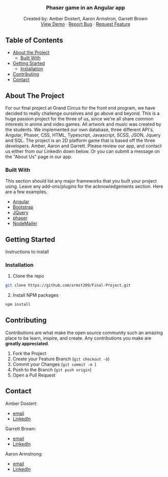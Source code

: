 
  <h3 align="center">Phaser game in an Angular app</h3>

  <p align="center">
    Created by: Amber Dostert, Aaron Armstron, Garrett Brown
    <br />
    <a href="https://break-ent.surge.sh">View Demo</a>
    ·
    <a href="https://github.com/armst209/Final-Project/issues">Report Bug</a>
    ·
    <a href="https://github.com/armst209/Final-Project/projects/1">Request Feature</a>
  </p>
</p>



<!-- TABLE OF CONTENTS -->
## Table of Contents

* [About the Project](#about-the-project)
  * [Built With](#built-with)
* [Getting Started](#getting-started)
  * [Installation](#installation)
* [Contributing](#contributing)
* [Contact](#contact)



<!-- ABOUT THE PROJECT -->
## About The Project
For our final project at Grand Circus for the front end program, we have decided to really challenge ourselves and go above and beyond. 
This is a huge passion project for the three of us, since we're all share common interests in anime and video games. All artwork and music was created by the students. 
We implemented our own database, three different API's, Angular, Phaser, CSS, HTML, Typescript, Javascript, SCSS, JSON, Jquery and SQL. 
The project is an 2D platform game that is based off the three developers. Amber, Aaron and Garrett. 
Please review our app, and contact us either from our Linkedin down below. Or you can submit a message on the "About Us" page in our app. 

### Built With
This section should list any major frameworks that you built your project using. Leave any add-ons/plugins for the acknowledgements section. Here are a few examples.

* [Angular](https://angular.io)
* [Bootstrap](https://getbootstrap.com)
* [JQuery](https://jquery.com)
* [phaser](https://phaser.io/)
* [NodeMailer](https://nodemailer.com)




<!-- GETTING STARTED -->
## Getting Started

Instructions to install

### Installation

1. Clone the repo
```sh
git clone https://github.com/armst209/Final-Project.git
```
2. Install NPM packages
```sh
npm install
```

<!-- CONTRIBUTING -->
## Contributing

Contributions are what make the open source community such an amazing place to be learn, inspire, and create. Any contributions you make are **greatly appreciated**.

1. Fork the Project
2. Create your Feature Branch (`git checkout -b`)
3. Commit your Changes (`git commit -m `)
4. Push to the Branch (`git push origin`)
5. Open a Pull Request



<!-- CONTACT -->
## Contact
Amber Dostert:
* [email](amber.dostert@gmail.com)
* [LinkedIn](https://www.linkedin.com/in/amberdostert/)

Garrett Brown: 
* [email](garrett.brown2@loop.colum.edu)
* [LinkedIn](linkedin.com/in/garrettbrowndev/)

Aaron Armstrong:
* [email](armst209@gmail.com)
* [LinkedIn](https://www.linkedin.com/in/aaronlamararmstrong/)



